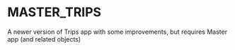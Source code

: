 # MASTER_TRIPS

A newer version of Trips app with some improvements, but requires Master app (and related objects)

